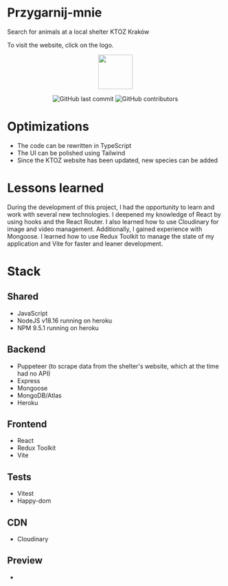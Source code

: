 # Przygarnij-mnie

Search for animals at a local shelter KTOZ Kraków

To visit the website, click on the logo.

<a href="https://przygarnij-mnie.herokuapp.com">
  <p align="center">
    <img height=80 src="https://przygarnij-mnie.herokuapp.com/assets/image-logo-4bb93367.png"/>
  </p>
</a>

<p align="center">
  <img alt="GitHub last commit" src="https://img.shields.io/github/last-commit/marcadrian-it/przygarnij-mnie?style=flat-square">
  <img alt="GitHub contributors" src="https://img.shields.io/github/contributors/marcadrian-it/przygarnij-mnie?style=flat-square">
</p>

# Optimizations

- The code can be rewritten in TypeScript
- The UI can be polished using Tailwind
- Since the KTOZ website has been updated, new species can be added

# Lessons learned

During the development of this project, I had the opportunity to learn and work with several new technologies. I deepened my knowledge of React by using hooks and the React Router. I also learned how to use Cloudinary for image and video management. Additionally, I gained experience with Mongoose. I learned how to use Redux Toolkit to manage the state of my application and Vite for faster and leaner development.

# Stack

## Shared

- JavaScript
- NodeJS v18.16 running on heroku
- NPM 9.5.1 running on heroku

## Backend

- Puppeteer (to scrape data from the shelter's website, which at the time had no API)
- Express
- Mongoose
- MongoDB/Atlas
- Heroku

## Frontend

- React
- Redux Toolkit
- Vite

## Tests
- Vitest
- Happy-dom

## CDN

- Cloudinary

## Preview

-
